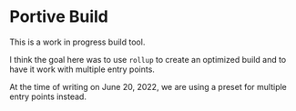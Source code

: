 # Portive Build

This is a work in progress build tool.

I think the goal here was to use `rollup` to create an optimized build and to have it work with multiple entry points.

At the time of writing on June 20, 2022, we are using a preset for multiple entry points instead.
